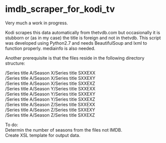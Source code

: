 # imdb_scraper_for_kodi_tv
Very much a work in progress. 

Kodi scrapes this data automatically from thetvdb.com but occasionally it is stubborn or (as in my case) the title is foreign and not in thetvdb. This script was developed using Python2.7 and needs BeautifulSoup and lxml to function properly. mediainfo is also needed.

Another prerequisite is that the files reside in the following directory structure:

/Series title A/Season X/Series title SXXEXX<br>
/Series title A/Season X/Series title SXXEXY<br>
/Series title A/Season X/Series title SXXEXZ<br>
/Series title A/Season Y/Series title SXXEXX<br>
/Series title A/Season Y/Series title SXXEXY<br>
/Series title A/Season Y/Series title SXXEXZ<br>
/Series title A/Season Z/Series title SXXEXX<br>
/Series title A/Season Z/Series title SXXEXY<br>
/Series title A/Season Z/Series title SXXEXZ<br>

To do:<br>
Determin the number of seasons from the files not IMDB.<br>
Create XSL template for output data.<br>
